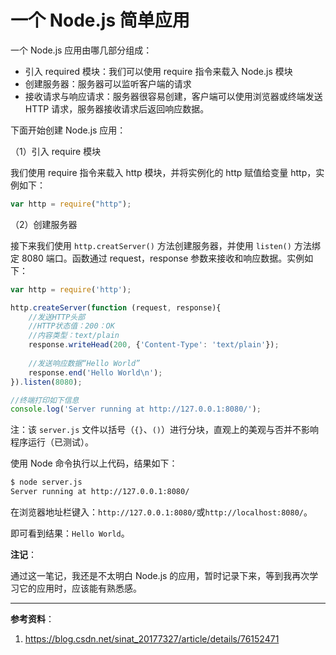 # 一个 Node.js 简单应用

一个 Node.js 应用由哪几部分组成：

- 引入 required 模块：我们可以使用 require 指令来载入 Node.js 模块
- 创建服务器：服务器可以监听客户端的请求
- 接收请求与响应请求：服务器很容易创建，客户端可以使用浏览器或终端发送 HTTP 请求，服务器接收请求后返回响应数据。

下面开始创建 Node.js 应用：

（1）引入 require 模块

我们使用 require 指令来载入 http 模块，并将实例化的 http 赋值给变量 http，实例如下：

```js
var http = require("http");
```

（2）创建服务器

接下来我们使用 `http.creatServer()` 方法创建服务器，并使用 `listen()` 方法绑定 8080 端口。函数通过 request，response 参数来接收和响应数据。实例如下：

```js
var http = require('http');

http.createServer(function (request, response){
    //发送HTTP头部
    //HTTP状态值：200：OK
    //内容类型：text/plain
    response.writeHead(200, {'Content-Type': 'text/plain'});
    
    //发送响应数据“Hello World”
    response.end('Hello World\n');
}).listen(8080);

//终端打印如下信息
console.log('Server running at http://127.0.0.1:8080/');
```

注：该 `server.js` 文件以括号（`{}`、`()`）进行分块，直观上的美观与否并不影响程序运行（已测试）。

使用 Node 命令执行以上代码，结果如下：

```sh
$ node server.js
Server running at http://127.0.0.1:8080/
```

在浏览器地址栏键入：`http://127.0.0.1:8080/`或`http://localhost:8080/`。

即可看到结果：`Hello World`。

**注记**：

通过这一笔记，我还是不太明白 Node.js 的应用，暂时记录下来，等到我再次学习它的应用时，应该能有熟悉感。

---

**参考资料**：

1. <https://blog.csdn.net/sinat_20177327/article/details/76152471>
